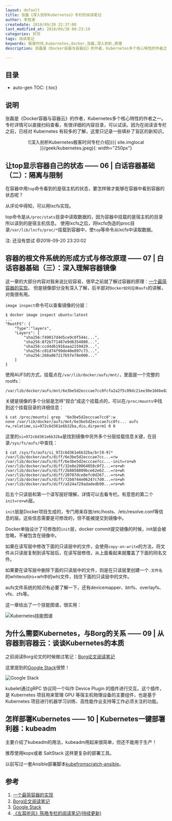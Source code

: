 ```yaml
---
layout: default
title: 张磊《深入剖析Kubernetes》专栏的阅读笔记
author: 李佶澳
createdate: 2018/09/20 22:37:00
last_modified_at: 2018/09/28 00:23:19
categories: 好货
tags: 阅读笔记
keywords: 极客时间,Kubernetes,docker,张磊,深入剖析,原理
description: 张磊是《Docker容器与容器云》的作者，Kubernetes多个核心特性的作者之一。他在极客时间

---
```


## 目录
* auto-gen TOC:
{:toc}

## 说明

张磊是《Docker容器与容器云》的作者，Kubernetes多个核心特性的作者之一。专栏详情可以直接扫码查看，有很详细的内容目录，可以试读。因为在阅读该专栏之前，已经对 Kubernetes 有较多的了解，这里只记录一些填补了盲区的新知识。

<span style="display:block;text-align:center">![深入剖析Kubernetes极客时间专栏介绍]({{ site.imglocal }}/geek/kubernetes.jpeg){: width="250px"}</span>

## 让top显示容器自己的状态 —— 06 | 白话容器基础（二）：隔离与限制 

在容器中用`top`命令看到的是宿主机的状态，要怎样做才能够在容器中看到容器的状态呢？

从评论中得知，可以用lxcfs实现。

top命令是从`/proc/stats`目录中读取数据的，因为容器中挂载的是宿主机的目录所以读到的是宿主机信息。
使用lxcfs之后，将lxcfs伪造的proc目录`/var/lib/lxcfs/proc/*`挂载到容器中，使`top`等命令从lxcfs中读取数据。

注: 还没有尝试 @2018-09-20 23:20:02

## 容器的根文件系统的形成方式与修改原理 —— 07 | 白话容器基础（三）：深入理解容器镜像 

这一章的大部分内容对我来说比较容易，很早之前就了解过容器的原理：[一个最简容器的实现][1]。
但是镜像部分没有深入了解，后半部对`Docker如何应用aufs`的讲解，对我很有用。

`image inspect`命令可以查看镜像的分层：

	$ docker image inspect ubuntu:latest
	...      
	"RootFS": {      
		"Type":"layers",
		"Layers": [        
			"sha256:f49017d4d5ce9c0f544c...",        
			"sha256:8f2b771487e9d6354080...",        
			"sha256:ccd4d61916aaa2159429...",        
			"sha256:c01d74f99de40e097c73...",        
			"sha256:268a067217b5fe78e000..."
		]
	}

使用AUFS的方式，挂载点在`/var/lib/docker/aufs/mnt/`，里面是一个完整的rootfs：

	/var/lib/docker/aufs/mnt/6e3be5d2ecccae7cc0fcfa2a2f5c89dc21ee30e166be823ceaeba15dce645b3e

关键是镜像的多个分层是怎样“捏合”成这个挂载点的，可以在`/proc/mounts`中找到这个挂载目录的详细信息：

	$ cat /proc/mounts| grep  "6e3be5d2ecccae7cc0":w
	none /var/lib/docker/aufs/mnt/6e3be5d2ecccae7cc0fc... aufs rw,relatime,si=972c6d361e6b32ba,dio,dirperm1 0 0

这里的`si=972c6d361e6b32ba`是找到镜像中另外多个分层挂载信息关键，在目录`/sys/fs/aufs/`中查找：

	$ cat /sys/fs/aufs/si_972c6d361e6b32ba/br[0-9]*
	/var/lib/docker/aufs/diff/6e3be5d2ecccae7cc...=rw
	/var/lib/docker/aufs/diff/6e3be5d2ecccae7cc...-init=ro+wh
	/var/lib/docker/aufs/diff/32e8e20064858c0f2...=ro+wh
	/var/lib/docker/aufs/diff/2b8858809bce62e62...=ro+wh
	/var/lib/docker/aufs/diff/20707dce8efc0d267...=ro+wh
	/var/lib/docker/aufs/diff/72b0744e06247c7d0...=ro+wh
	/var/lib/docker/aufs/diff/a524a729adadedb90...=ro+wh

后五个只读层和第一个读写层好理解，详情可以去看专栏。有意思的第二个`init=ro+wh`层。

`init`层是Docker项目生成的，专门用来存放/etc/hosts、/etc/resolve.conf等信息的层。这些信息需要是可修改的，但不能被提交到镜像中。

Docker单独设计了可修改的`init`层，docker commit提交镜像的时候，init层会被忽略，不被包含在镜像中。

如果在读写层中修改下面的只读层中的文件，会使用`copy-on-write`的方法，将文件从只读层复制到读写层后，在读写层修改，从上面看起来就覆盖了下面的同名文件。

如果要在读写层中删除下面的只读层中的文件，则是在只读层里创建一个`.文件名`的whiteout(ro+wh中的wh)文件，挡住下面的只读层中的文件。

aufs文件系统的知识有必要了解一下，还有devicemapper、btrfs、overlayfs、vfs、zfs等。

这一章给出了一个技能图谱，很实用：

![Kubernetes技能图谱](https://static001.geekbang.org/resource/image/0d/cb/0da944e5bac4fe1d00d3f01a747e86cb.jpg)

## 为什么需要Kubernetes，与Borg的关系 —— 09 | 从容器到容器云：谈谈Kubernetes的本质 

之前阅读Borg论文的时候做过笔记：[Borg论文阅读笔记][2]

这里提到的[Google Stack][3]很赞！

![Google Stack](https://static001.geekbang.org/resource/image/c7/bd/c7ed0043465bccff2efc1a1257e970bd.png)

kubelet通过gRPC 协议同一个叫作 Device Plugin 的插件进行交互。这个插件，是 Kubernetes 项目用来管理 GPU 等宿主机物理设备的主要组件，也是基于 Kubernetes 项目进行机器学习训练、高性能作业支持等工作必须关注的功能。

## 怎样部署Kubernetes —— 10 | Kubernetes一键部署利器：kubeadm

主要介绍了kubeadm的用法，kubeadm用起来很简单，但还不能用于生产！

推荐使用kops或者 SaltStack 这样更复杂的部署工具。

以前写过一套Ansible部署脚本[kubefromscratch-ansible](https://github.com/introclass/kubefromscratch-ansible)。

## 参考

1. [一个最简容器的实现][1]
2. [Borg论文阅读笔记][2]
3. [Google Stack][3]
4. [《左耳听风》陈皓专栏的阅读笔记(持续更新)][4]

[1]: https://www.lijiaocn.com/%E6%8A%80%E5%B7%A7/2015/02/25/%E4%B8%80%E4%B8%AA%E6%9C%80%E7%AE%80%E5%AE%B9%E5%99%A8%E7%9A%84%E5%AE%9E%E7%8E%B0.html  "一个最简容器的实现" 
[2]: https://www.lijiaocn.com/%E9%A1%B9%E7%9B%AE/2018/02/22/borg-note.html "Borg论文阅读笔记"
[3]: http://malteschwarzkopf.de/research/assets/google-stack.pdf "Google Stack"
[4]: https://www.lijiaocn.com/%E5%A5%BD%E8%B4%A7/2018/10/09/geek-chenghao-zhuanlan.html "《左耳听风》陈皓专栏的阅读笔记(持续更新)"
